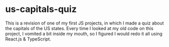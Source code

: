 ﻿# us-capitals-quiz
 
This is a revision of one of my first JS projects, in which I made a quiz about the capitals of the US states. Every time I looked at my old code on this project, I vomited a bit inside my mouth, so I figured I would redo it all using React.js & TypeScript.
